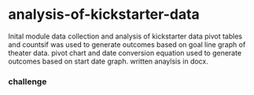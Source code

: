 # analysis-of-kickstarter-data
Inital module data collection and analysis of kickstarter data
pivot tables and countsif was used to generate outcomes based on goal line graph of theater data. 
pivot chart and date conversion equation used to generate outcomes based on start date graph.
written anaylsis in docx. 
### challenge 
